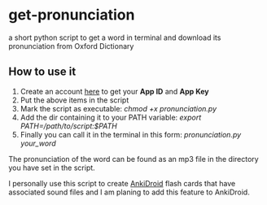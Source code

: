 # get-pronunciation
a short python script to get a word in terminal and download its pronunciation from Oxford Dictionary

## How to use it
1. Create an account [here](https://developer.oxforddictionaries.com/) to get your **App ID** and **App Key**
2. Put the above items in the script
3. Mark the script as executable:
  *chmod +x pronunciation.py*
4. Add the dir containing it to your PATH variable:
  *export PATH=/path/to/script:$PATH*
5. Finally you can call it in the terminal in this form:  *pronunciation.py your_word*

The pronunciation of the word can be found as an mp3 file in the directory you have set in the script.

I personally use this script to create [AnkiDroid](https://apps.ankiweb.net/) flash cards that have associated sound files and I am planing to add this feature to AnkiDroid.
